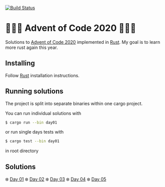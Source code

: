 [![Build Status](https://travis-ci.org/Cadiac/adventofcode.svg?branch=2020)](https://travis-ci.org/Cadiac/adventofcode)

# 🎄🎄🎄 Advent of Code 2020 🎄🎄🎄  

Solutions to [Advent of Code 2020](https://adventofcode.com/) implemented in [Rust](https://www.rust-lang.org).
My goal is to learn more rust again this year.

## Installing

Follow [Rust](https://www.rust-lang.org/en-US/install.html) installation instructions.

## Running solutions

The project is split into separate binaries within one cargo project.

You can run individual solutions with

```bash
$ cargo run --bin day01
```

or run single days tests with

```bash
$ cargo test --bin day01
```

in root directory

## Solutions

❄️ [Day 01](src/bin/day01.rs)
❄️ [Day 02](src/bin/day02.rs)
❄️ [Day 03](src/bin/day03.rs)
❄️ [Day 04](src/bin/day04.rs)
❄️ [Day 05](src/bin/day05.rs)